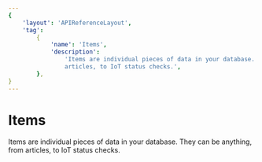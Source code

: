 ```yaml
---
{
    'layout': 'APIReferenceLayout',
    'tag':
        {
            'name': 'Items',
            'description':
                'Items are individual pieces of data in your database. They can be anything, from
                articles, to IoT status checks.',
        },
}
---
```


# Items

Items are individual pieces of data in your database. They can be anything, from articles, to IoT
status checks.
